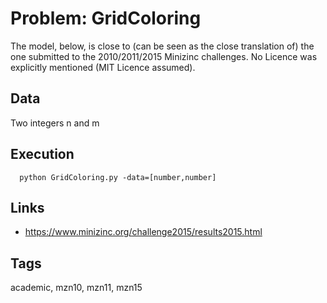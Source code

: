 # Problem: GridColoring

The model, below, is close to (can be seen as the close translation of) the one submitted to the 2010/2011/2015 Minizinc challenges.
No Licence was explicitly mentioned (MIT Licence assumed).

## Data
  Two integers n and m

## Execution
```
  python GridColoring.py -data=[number,number]
```

## Links
  - https://www.minizinc.org/challenge2015/results2015.html

## Tags
  academic, mzn10, mzn11, mzn15
